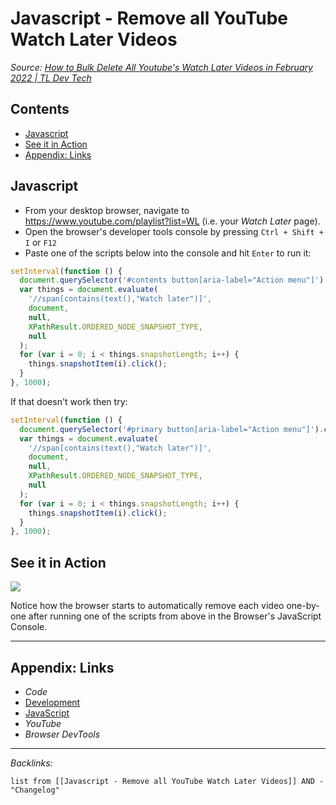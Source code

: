 # Javascript - Remove all YouTube Watch Later Videos

*Source: [How to Bulk Delete All Youtube's Watch Later Videos in February 2022 | TL Dev Tech](https://www.tldevtech.com/how-to-bulk-delete-all-youtubes-watch-later-videos/)*

## Contents

* [Javascript](JS%20-%20Remove%20all%20YouTube%20Watch%20Later%20Videos.md#javascript)
* [See it in Action](JS%20-%20Remove%20all%20YouTube%20Watch%20Later%20Videos.md#see-it-in-action)
* [Appendix: Links](JS%20-%20Remove%20all%20YouTube%20Watch%20Later%20Videos.md#appendix-links)

## Javascript

* From your desktop browser, navigate to <https://www.youtube.com/playlist?list=WL> (i.e. your *Watch Later* page).
* Open the browser's developer tools console by pressing `Ctrl + Shift + I` or `F12`
* Paste one of the scripts below into the console and hit `Enter` to run it:

````javascript
setInterval(function () {
  document.querySelector('#contents button[aria-label="Action menu"]').click();
  var things = document.evaluate(
    '//span[contains(text(),"Watch later")]',
    document,
    null,
    XPathResult.ORDERED_NODE_SNAPSHOT_TYPE,
    null
  );
  for (var i = 0; i < things.snapshotLength; i++) {
    things.snapshotItem(i).click();
  }
}, 1000);
````

If that doesn't work then try:

````javascript
setInterval(function () {
  document.querySelector('#primary button[aria-label="Action menu"]').click();
  var things = document.evaluate(
    '//span[contains(text(),"Watch later")]',
    document,
    null,
    XPathResult.ORDERED_NODE_SNAPSHOT_TYPE,
    null
  );
  for (var i = 0; i < things.snapshotLength; i++) {
    things.snapshotItem(i).click();
  }
}, 1000);
````

## See it in Action

![](https://i.imgur.com/6gPLire.gif)

Notice how the browser starts to automatically remove each video one-by-one after running one of the scripts from above in the Browser's JavaScript Console.

---

## Appendix: Links

* *Code*
* [Development](../../MOCs/Development.md)
* [JavaScript](Javascript.md)
* *YouTube*
* *Browser DevTools*

---

*Backlinks:*

````dataview
list from [[Javascript - Remove all YouTube Watch Later Videos]] AND -"Changelog"
````
